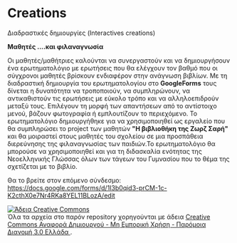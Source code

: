 # Creations
Διαδραστικές δημιουργίες (Interactives creations)

 **Μαθητές ....και φιλαναγνωσία**

Οι μαθητές/μαθήτριες καλούνται να συνεργαστούν και να δημιουργήσουν ένα ερωτηματολόγιο με ερωτήσεις που θα ελέγχουν τον βαθμό που οι σύγχρονοι μαθητές βρίσκουν ενδιαφέρον στην ανάγνωση βιβλίων. Με τη διαδραστική δημιουργία του ερωτηματολογίου στο  **GoogleForms** τους δίνεται η δυνατότητα να τροποποιούν, να συμπληρώνουν, να αντικαθιστούν τις ερωτήσεις με εύκολο τρόπο και να αλληλοεπιδρούν μεταξύ τους. Επιλέγουν τη μορφή των απαντήσεων από το αντίστοιχο μενού, βάζουν φωτογραφία ή εμπλουτίζουν το περιεχόμενο. Το ερωτηματολόγιο δημιουργήθηκε για να χρησιμοποιηθεί ως εργαλείο που θα συμπληρώσει το project των μαθητών  **"Η βιβλιοθήκη της Ζωρζ Σαρή"** και θα μοιραστεί στους μαθητές του σχολείου σε μια προσπάθεια διερεύνησης της φιλαναγνωσίας των παιδιών.Το ερωτηματολόγιο θα μπορούσε να χρησιμοποιηθεί και για τη διδασκαλία ενότητας της Νεοελληνικής Γλώσσας όλων των τάγεων του Γυμνασίου που το θέμα της σχετίζεται με το βιβλίο. 

Θα το βρείτε στον επόμενο σύνδεσμο: https://docs.google.com/forms/d/1I3b0qid3-prCM-1c-K2cthX0e7Nr4RKa8YEL11BLozA/edit









<a rel="license" href="http://creativecommons.org/licenses/by-nc-sa/3.0/gr/"><img alt="Άδεια Creative Commons" style="border-width:0" src="https://i.creativecommons.org/l/by-nc-sa/3.0/gr/88x31.png" /></a><br />Όλα τα αρχεία στο παρόν repository χορηγούνται με άδεια <a rel="license" href="http://creativecommons.org/licenses/by-nc-sa/3.0/gr/">Creative Commons Αναφορά Δημιουργού - Μη Εμπορική Χρήση - Παρόμοια Διανομή 3.0 Ελλάδα </a>.
